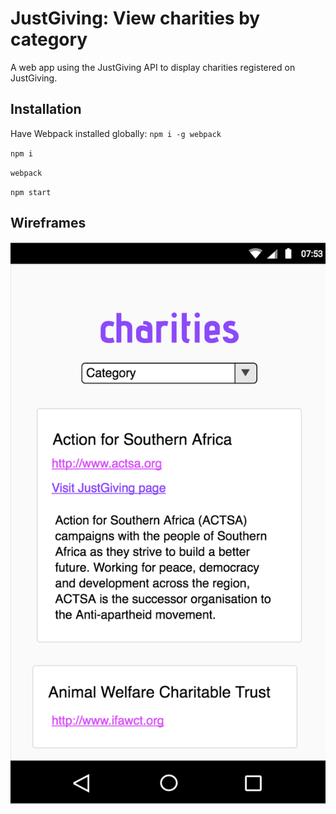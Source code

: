 # JustGiving: View charities by category

A web app using the JustGiving API to display charities registered on JustGiving.

## Installation

Have Webpack installed globally: `npm i -g webpack`

`npm i`

`webpack`

`npm start`

## Wireframes

![](img/jg-app.png)
